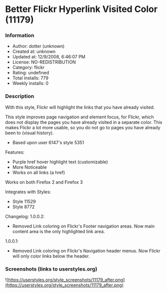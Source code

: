 # Better Flickr Hyperlink Visited Color (11179)

### Information
- Author: dotter (unknown)
- Created at: unknown
- Updated at: 12/9/2008, 6:46:07 PM
- License: NO-REDISTRIBUTION
- Category: flickr
- Rating: undefined
- Total installs: 779
- Weekly installs: 0


### Description
With this style, Flickr will highlight the links that you have already visited.

This style improves page navigation and element focus, for Flickr, which does not display the pages you have already visited in a separate color.
This makes Flickr a lot more usable, so you do not go to pages you have already been to (visual history).

* Based upon user 6147's style 5351

Features:
+ Purple href hover highlight text (customizable)
+ More Noticeable
+ Works on all links (a href)

Works on both Firefox 2 and Firefox 3

Integrates with Styles:
+ Style 11529
+ Style 8772

Changelog:
1.0.0.2:
+ Removed Link coloring on Flickr's Footer navigation areas.  Now main content area is the only highlighted link area.

1.0.0.1:
+ Removed Link coloring on Flickr's Navigation header menus.  Now Flickr will only color links below the header.


### Screenshots (links to userstyles.org)
![https://userstyles.org/style_screenshots/11179_after.png](https://userstyles.org/style_screenshots/11179_after.png)


